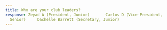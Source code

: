 ```yaml
---
title: Who are your club leaders?
response: Zeyad A (President, Junior)       Carlos D (Vice-President,
  Senior)     Dachelle Barrett (Secretary, Junior)
---
```

